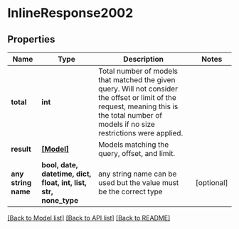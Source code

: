 # InlineResponse2002


## Properties
Name | Type | Description | Notes
------------ | ------------- | ------------- | -------------
**total** | **int** | Total number of models that matched the given query. Will not consider the offset or limit of the request, meaning this is the total number of models if no size restrictions were applied. | 
**result** | [**[Model]**](Model.md) | Models matching the query, offset, and limit. | 
**any string name** | **bool, date, datetime, dict, float, int, list, str, none_type** | any string name can be used but the value must be the correct type | [optional]

[[Back to Model list]](../README.md#documentation-for-models) [[Back to API list]](../README.md#documentation-for-api-endpoints) [[Back to README]](../README.md)


